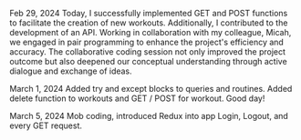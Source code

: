Feb 29, 2024
Today, I successfully implemented GET and POST functions to facilitate the creation of new workouts. Additionally, I contributed to the development of an API. Working in collaboration with my colleague, Micah, we engaged in pair programming to enhance the project's efficiency and accuracy. The collaborative coding session not only improved the project outcome but also deepened our conceptual understanding through active dialogue and exchange of ideas.

March 1, 2024
Added try and except blocks to queries and routines.
Added delete function to workouts and GET / POST for workout. Good day!

March 5, 2024
Mob coding, introduced Redux into app Login, Logout, and every GET request.
